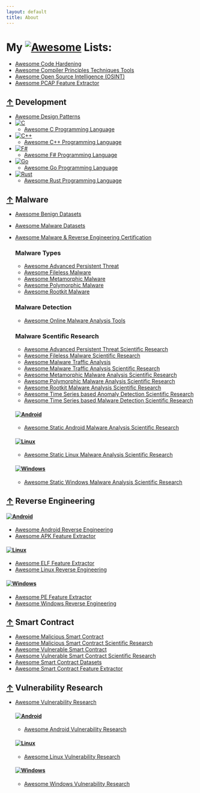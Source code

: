 ```yaml
---
layout: default
title: About
---
```

# My [![Awesome](https://awesome.re/badge.svg)](https://awesome.re) Lists:
* [Awesome Code Hardening](https://github.com/cybersecurity-dev/awesome-code-hardening)
* [Awesome Compiler Principles Techniques Tools](https://github.com/cybersecurity-dev/awesome-compiler-principles-techniques-tools)
* [Awesome Open Source Intelligence (OSINT)](https://github.com/cybersecurity-dev/awesome-open-source-intelligence)
* [Awesome PCAP Feature Extractor](https://github.com/cybersecurity-dev/awesome-pcap-feature-extractor)

## [↑](#my--lists) Development
  * [Awesome Design Patterns](https://github.com/cybersecurity-dev/awesome-design-patterns)
  * [![C](https://img.shields.io/badge/C-00599C?logo=c&logoColor=white)](#)
    * [Awesome C Programming Language](https://github.com/cybersecurity-dev/awesome-c-programming-language)
  * [![C++](https://img.shields.io/badge/C++-%2300599C.svg?logo=c%2B%2B&logoColor=white)](#)
    * [Awesome C++ Programming Language](https://github.com/cybersecurity-dev/awesome-cpp-programming-language)
  * [![F#](https://img.shields.io/badge/F%23-378BBA?logo=fsharp&logoColor=fff)](#)
    * [Awesome F# Programming Language](https://github.com/cybersecurity-dev/awesome-fsharp-programming-language)
  * [![Go](https://img.shields.io/badge/Go-%2300ADD8.svg?&logo=go&logoColor=white)](#)
    * [Awesome Go Programming Language](https://github.com/cybersecurity-dev/awesome-go-programming-language)
  * [![Rust](https://img.shields.io/badge/Rust-%23000000.svg?e&logo=rust&logoColor=white)](#)
    * [Awesome Rust Programming Language](https://github.com/cybersecurity-dev/awesome-rust-programming-language)

## [↑](#my--lists) Malware
 * [Awesome Benign Datasets](https://github.com/cybersecurity-dev/awesome-benign-datasets)
 * [Awesome Malware Datasets](https://github.com/cybersecurity-dev/awesome-malware-datasets)
 * [Awesome Malware & Reverse Engineering Certification](https://github.com/cybersecurity-dev/awesome-malware-reverse-engineering-certification)
   ### Malware Types
    * [Awesome Advanced Persistent Threat](https://github.com/cybersecurity-dev/awesome-advanced-persistent-threat)
    * [Awesome Fileless Malware](https://github.com/cybersecurity-dev/awesome-fileless-malware)
    * [Awesome Metamorphic Malware](https://github.com/cybersecurity-dev/awesome-metamorphic-malware)
    * [Awesome Polymorphic Malware](https://github.com/cybersecurity-dev/awesome-polymorphic-malware)
    * [Awesome Rootkit Malware](https://github.com/cybersecurity-dev/awesome-rootkit-malware)

   ### Malware Detection
    * [Awesome Online Malware Analysis Tools](https://github.com/cybersecurity-dev/awesome-online-malware-analysis-tools)

   ### Malware Scentific Research
    * [Awesome Advanced Persistent Threat Scientific Research](https://github.com/cybersecurity-dev/awesome-advanced-persistent-threat-scientific-research)
    * [Awesome Fileless Malware Scientific Research](https://github.com/cybersecurity-dev/awesome-fileless-malware-scientific-research)
    * [Awesome Malware Traffic Analysis](https://github.com/cybersecurity-dev/awesome-malware-traffic-analysis)
    * [Awesome Malware Traffic Analysis Scientific Research](https://github.com/cybersecurity-dev/awesome-malware-traffic-analysis-scientific-research)
    * [Awesome Metamorphic Malware Analysis Scientific Research](https://github.com/cybersecurity-dev/awesome-metamorphic-malware-analysis-scientific-research)
    * [Awesome Polymorphic Malware Analysis Scientific Research](https://github.com/cybersecurity-dev/awesome-polymorphic-malware-analysis-scientific-research)
    * [Awesome Rootkit Malware Analysis Scientific Research](https://github.com/cybersecurity-dev/awesome-rootkit-malware-analysis-scientific-research)
    * [Awesome Time Series based Anomaly Detection Scientific Research](https://github.com/cybersecurity-dev/awesome-time-series-anomaly-detection-scientific-research)
    * [Awesome Time Series based Malware Detection Scientific Research](https://github.com/cybersecurity-dev/awesome-time-series-malware-detection-scientific-research)

     #### [![Android](https://img.shields.io/badge/Android-3DDC84?logo=android&logoColor=white)](#)
      * [Awesome Static Android Malware Analysis Scientific Research](https://github.com/cybersecurity-dev/awesome-static-android-malware-analysis-scientific-research)

     #### [![Linux](https://img.shields.io/badge/Linux-FCC624?logo=linux&logoColor=black)](#)
      * [Awesome Static Linux Malware Analysis Scientific Research](https://github.com/cybersecurity-dev/awesome-static-linux-malware-analysis-scientific-research)

     #### [![Windows](https://custom-icon-badges.demolab.com/badge/Windows-0078D6?logo=windows11&logoColor=white)](#)
      * [Awesome Static Windows Malware Analysis Scientific Research](https://github.com/cybersecurity-dev/awesome-static-windows-malware-analysis-scientific-research)

## [↑](#my--lists) Reverse Engineering

#### [![Android](https://img.shields.io/badge/Android-3DDC84?logo=android&logoColor=white)](#)
* [Awesome Android Reverse Engineering](https://github.com/cybersecurity-dev/awesome-android-reverse-engineering)
* [Awesome APK Feature Extractor](https://github.com/cybersecurity-dev/awesome-apk-feature-extractor)

#### [![Linux](https://img.shields.io/badge/Linux-FCC624?logo=linux&logoColor=black)](#)
* [Awesome ELF Feature Extractor](https://github.com/cybersecurity-dev/awesome-elf-feature-extractor)
* [Awesome Linux Reverse Engineering](https://github.com/cybersecurity-dev/awesome-linux-reverse-engineering/)

#### [![Windows](https://custom-icon-badges.demolab.com/badge/Windows-0078D6?logo=windows11&logoColor=white)](#)
* [Awesome PE Feature Extractor](https://github.com/cybersecurity-dev/awesome-pe-feature-extractor)
* [Awesome Windows Reverse Engineering](https://github.com/cybersecurity-dev/awesome-windows-reverse-engineering)

## [↑](#my--lists) Smart Contract
* [Awesome Malicious Smart Contract](https://github.com/cybersecurity-dev/awesome-malicious-smart-contract)
* [Awesome Malicious Smart Contract Scientific Research](https://github.com/cybersecurity-dev/awesome-malicious-smart-contract-scientific-research)
* [Awesome Vulnerable Smart Contract](https://github.com/cybersecurity-dev/awesome-vulnerable-smart-contract)
* [Awesome Vulnerable Smart Contract Scientific Research](https://github.com/cybersecurity-dev/awesome-vulnerable-smart-contract-scientific-research)
* [Awesome Smart Contract Datasets](https://github.com/cybersecurity-dev/awesome-smartcontract-datasets)
* [Awesome Smart Contract Feature Extractor](https://github.com/cybersecurity-dev/awesome-smartcontract-feature-extractor)

## [↑](#my--lists) Vulnerability Research
* [Awesome Vulnerability Research](https://github.com/cybersecurity-dev/awesome-vulnerability-research)

  #### [![Android](https://img.shields.io/badge/Android-3DDC84?logo=android&logoColor=white)](#)
    * [Awesome Android Vulnerability Research](https://github.com/cybersecurity-dev/awesome-android-vulnerability-research)

  #### [![Linux](https://img.shields.io/badge/Linux-FCC624?logo=linux&logoColor=black)](#)
    * [Awesome Linux Vulnerability Research](https://github.com/cybersecurity-dev/awesome-linux-vulnerability-research)

  #### [![Windows](https://custom-icon-badges.demolab.com/badge/Windows-0078D6?logo=windows11&logoColor=white)](#)
    * [Awesome Windows Vulnerability Research](https://github.com/cybersecurity-dev/awesome-windows-vulnerability-research)
